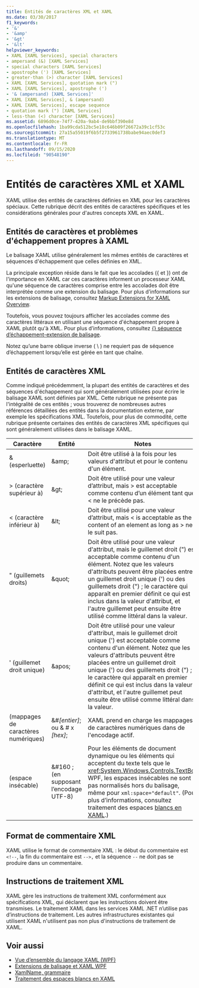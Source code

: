 ```yaml
---
title: Entités de caractères XML et XAML
ms.date: 03/30/2017
f1_keywords:
- '&'
- '&amp'
- '&gt'
- '&lt'
helpviewer_keywords:
- XAML [XAML Services], special characters
- ampersand (&) [XAML Services]
- special characters [XAML Services]
- apostrophe (') [XAML Services]
- greater-than (>) character [XAML Services]
- XAML [XAML Services], quotation mark (")
- XAML [XAML Services], apostrophe (')
- '& (ampersand) [XAML Services]'
- XAML [XAML Services], & (ampersand)
- XAML [XAML Services], escape sequence
- quotation mark (") [XAML Services]
- less-than (<) character [XAML Services]
ms.assetid: 6896d0ce-74f7-420a-9ab4-de9bbf390e8d
ms.openlocfilehash: 1ba99cda512bc5e18c646b09f26672a39c1cf53c
ms.sourcegitcommit: 27a15a55019f6b5f2733961738babe94aec0def3
ms.translationtype: MT
ms.contentlocale: fr-FR
ms.lasthandoff: 09/15/2020
ms.locfileid: "90548190"
---
```

# <a name="xml-character-entities-and-xaml"></a>Entités de caractères XML et XAML

XAML utilise des entités de caractères définies en XML pour les caractères spéciaux. Cette rubrique décrit des entités de caractères spécifiques et les considérations générales pour d'autres concepts XML en XAML.

## <a name="character-entities-and-escaping-issues-that-are-unique-to-xaml"></a>Entités de caractères et problèmes d'échappement propres à XAML

Le balisage XAML utilise généralement les mêmes entités de caractères et séquences d'échappement que celles définies en XML.

La principale exception réside dans le fait que les accolades ({ et }) ont de l'importance en XAML car ces caractères informent un processeur XAML qu'une séquence de caractères comprise entre les accolades doit être interprétée comme une extension du balisage. Pour plus d’informations sur les extensions de balisage, consultez [Markup Extensions for XAML Overview](markup-extensions-overview.md).

Toutefois, vous pouvez toujours afficher les accolades comme des caractères littéraux en utilisant une séquence d'échappement propre à XAML plutôt qu'à XML. Pour plus d’informations, consultez [ {} séquence d’échappement-extension de balisage](escape-sequence-markup-extension.md).

Notez qu’une barre oblique inverse ( \\ ) ne requiert pas de séquence d’échappement lorsqu’elle est gérée en tant que chaîne.

## <a name="xml-character-entities"></a>Entités de caractères XML

Comme indiqué précédemment, la plupart des entités de caractères et des séquences d'échappement qui sont généralement utilisées pour écrire le balisage XAML sont définies par XML. Cette rubrique ne présente pas l'intégralité de ces entités ; vous trouverez de nombreuses autres références détaillées des entités dans la documentation externe, par exemple les spécifications XML. Toutefois, pour plus de commodité, cette rubrique présente certaines des entités de caractères XML spécifiques qui sont généralement utilisées dans le balisage XAML.

|Caractère|Entité|Notes|
|---------------|------------|-----------|
|& (esperluette)|\&amp;|Doit être utilisé à la fois pour les valeurs d'attribut et pour le contenu d'un élément.|
|> (caractère supérieur à)|\&gt;|Doit être utilisé pour une valeur d’attribut, mais > est acceptable comme contenu d’un élément tant que < ne le précède pas.|
|< (caractère inférieur à)|\&lt;|Doit être utilisé pour une valeur d’attribut, mais \< is acceptable as the content of an element as long as > ne le suit pas.|
|" (guillemets droits)|\&quot;|Doit être utilisé pour une valeur d'attribut, mais le guillemet droit (") est acceptable comme contenu d'un élément. Notez que les valeurs d'attributs peuvent être placées entre un guillemet droit unique (') ou des guillemets droit (") ; le caractère qui apparaît en premier définit ce qui est inclus dans la valeur d'attribut, et l'autre guillemet peut ensuite être utilisé comme littéral dans la valeur.|
|' (guillemet droit unique)|\&apos;|Doit être utilisé pour une valeur d'attribut, mais le guillemet droit unique (') est acceptable comme contenu d'un élément. Notez que les valeurs d'attributs peuvent être placées entre un guillemet droit unique (') ou des guillemets droit (") ; le caractère qui apparaît en premier définit ce qui est inclus dans la valeur d'attribut, et l'autre guillemet peut ensuite être utilisé comme littéral dans la valeur.|
|(mappages de caractères numériques)|&#*[entier]*; ou & # x *[hex]*;|XAML prend en charge les mappages de caractères numériques dans de l'encodage actif.|
|(espace insécable)|&\#160 ; (en supposant l’encodage UTF-8)|Pour les éléments de document dynamique ou les éléments qui acceptent du texte tels que le <xref:System.Windows.Controls.TextBox> WPF, les espaces insécables ne sont pas normalisés hors du balisage, même pour `xml:space="default"`. (Pour plus d’informations, consultez traitement des espaces [blancs en XAML](white-space-processing.md).)|

## <a name="xml-comment-format"></a>Format de commentaire XML

XAML utilise le format de commentaire XML : le début du commentaire est `<!--`, la fin du commentaire est `-->,` et la séquence `--` ne doit pas se produire dans un commentaire.

## <a name="xml-processing-instructions"></a>Instructions de traitement XML

XAML gère les instructions de traitement XML conformément aux spécifications XML, qui déclarent que les instructions doivent être transmises. Le traitement XAML dans les services XAML .NET n’utilise pas d’instructions de traitement. Les autres infrastructures existantes qui utilisent XAML n'utilisent pas non plus d'instructions de traitement de XAML.

## <a name="see-also"></a>Voir aussi

- [Vue d’ensemble du langage XAML (WPF)](../fundamentals/xaml.md)
- [Extensions de balisage et XAML WPF](/dotnet/desktop/wpf/advanced/markup-extensions-and-wpf-xaml)
- [XamlName, grammaire](xamlname-grammar.md)
- [Traitement des espaces blancs en XAML](white-space-processing.md)

